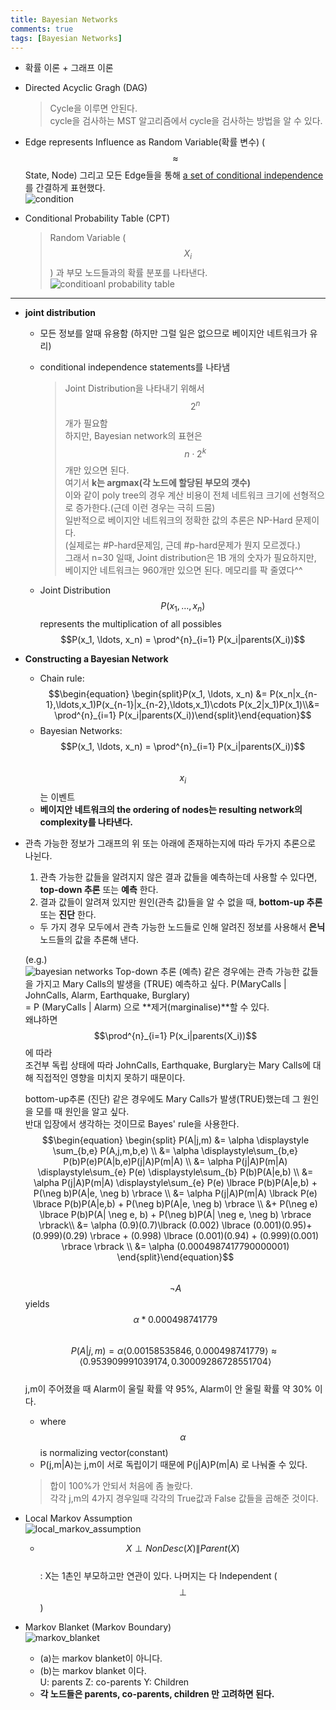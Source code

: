 ```yaml
---
title: Bayesian Networks
comments: true
tags: [Bayesian Networks]
---
```

- 확률 이론 + 그래프 이론
- Directed Acyclic Gragh (DAG)
    > Cycle을 이루면 안된다.    
    > cycle을 검사하는 MST 알고리즘에서 cycle을 검사하는 방법을 알 수 있다.    

- Edge represents Influence as Random Variable(확률 변수) ($$\approx$$ State, Node) 그리고 모든 Edge들을 통해 <U>a set of conditional independence</U> 를 간결하게 표현했다.    
![condition](/assets/img/BayesianNetwork/condition.jpg)

- Conditional Probability Table (CPT)
    > Random Variable ($$X_i$$) 과 부모 노드들과의 확률 분포를 나타낸다.
    ![conditioanl probability table](/assets/img/BayesianNetwork/Conditional_probability_table.png)

-------

- **joint distribution**

    - 모든 정보를 알때 유용함 (하지만 그럴 일은 없으므로 베이지안 네트워크가 유리)
    - conditional independence statements를 나타냄    

        > Joint Distribution을 나타내기 위해서 $$2^n$$개가 필요함     
        > 하지만, Bayesian network의 표현은 $$n\cdot 2^k$$ 개만 있으면 된다.    
        > 여기서 **k는 argmax(각 노드에 할당된 부모의 갯수)**      
        > 이와 같이 poly tree의 경우 계산 비용이 전체 네트워크 크기에 선형적으로 증가한다.(근데 이런 경우는 극히 드뭄)      
        > 일반적으로 베이지안 네트워크의 정확한 값의 추론은 NP-Hard 문제이다.       
        > (실제로는 #P-hard문제임, 근데 #p-hard문제가 뭔지 모르겠다.)       
        그래서 n=30 일때, Joint distribution은 1B 개의 숫자가 필요하지만, 베이지안 네트워크는 960개만 있으면 된다. 메모리를 팍 줄였다^^
    - Joint Distribution $$P(x_1, \ldots, x_n)$$ represents the multiplication of all possibles     
    $$P(x_1, \ldots, x_n) = \prod^{n}_{i=1} P(x_i|parents(X_i))$$    
        
- **Constructing a Bayesian Network**
    - Chain rule:
        $$\begin{equation} \begin{split}P(x_1, \ldots, x_n) &= P(x_n|x_{n-1},\ldots,x_1)P(x_{n-1}|x_{n-2},\ldots,x_1)\cdots P(x_2|x_1)P(x_1)\\&= \prod^{n}_{i=1} P(x_i|parents(X_i))\end{split}\end{equation}$$
    - Bayesian Networks:    
        $$P(x_1, \ldots, x_n) = \prod^{n}_{i=1} P(x_i|parents(X_i))$$    
        $$x_i$$ 는 이벤트
    - **베이지안 네트워크의 the ordering of nodes는 resulting network의 complexity를 나타낸다.**
        
- 관측 가능한 정보가 그래프의 위 또는 아래에 존재하는지에 따라 두가지 추론으로 나뉜다.
    1. 관측 가능한 값들을 알려지지 않은 결과 값들을 예측하는데 사용할 수 있다면, **top-down 추론** 또는 **예측** 한다.
    2. 결과 값들이 알려져 있지만 원인(관측 값)들을 알 수 없을 때, **bottom-up 추론** 또는 **진단** 한다.
    - 두 가지 경우 모두에서 관측 가능한 노드들로 인해 알려진 정보를 사용해서 **은닉** 노드들의 값을 추론해 낸다.    

    (e.g.)    
    ![bayesian networks](/assets/img/BayesianNetwork/bayesian_network.jpg)
    Top-down 추론 (예측) 같은 경우에는 관측 가능한 값들을 가지고 Mary Calls의 발생을 (TRUE) 예측하고 싶다.
    P(MaryCalls | JohnCalls, Alarm, Earthquake, Burglary)    
    = P (MaryCalls | Alarm) 으로 **제거(marginalise)**할 수 있다.     
    왜냐하면 $$\prod^{n}_{i=1} P(x_i|parents(X_i))$$ 에 따라     
    조건부 독립 상태에 따라 JohnCalls, Earthquake, Burglary는 Mary Calls에 대해 직접적인 영향을 미치지 못하기 때문이다.    

    bottom-up추론 (진단) 같은 경우에도 Mary Calls가 발생(TRUE)했는데 그 원인을 모를 때 원인을 알고 싶다.  
    반대 입장에서 생각하는 것이므로 Bayes' rule을 사용한다.
    $$\begin{equation} \begin{split} P(A|j,m) &= \alpha \displaystyle \sum_{b,e} P(A,j,m,b,e) \\ 
    &= \alpha \displaystyle\sum_{b,e} P(b)P(e)P(A|b,e)P(j|A)P(m|A) \\ 
    &= \alpha P(j|A)P(m|A) \displaystyle\sum_{e} P(e) \displaystyle\sum_{b} P(b)P(A|e,b) \\
    &= \alpha P(j|A)P(m|A) \displaystyle\sum_{e} P(e) \lbrace P(b)P(A|e,b) + P(\neg b)P(A|e, \neg b) \rbrace \\
    &= \alpha P(j|A)P(m|A) \lbrack P(e) \lbrace P(b)P(A|e,b) + P(\neg b)P(A|e, \neg b) \rbrace \\
    &+ P(\neg e) \lbrace P(b)P(A| \neg e, b) + P(\neg b)P(A| \neg e, \neg b) \rbrace \rbrack\\
    &= \alpha (0.9)(0.7)\lbrack (0.002) \lbrace (0.001)(0.95)+(0.999)(0.29) \rbrace + (0.998) \lbrace (0.001)(0.94) + (0.999)(0.001) \rbrace \rbrack \\
    &= \alpha (0.0004987417790000001)   
    \end{split}\end{equation}$$     
    $$ \neg A$$  yields  $$\alpha * 0.000498741779$$    
    $$ P(A|j,m) = \alpha \langle 0.00158535846, 0.000498741779 \rangle \approx \langle 0.953909991039174, 0.30009286728551704 \rangle $$    
    j,m이 주어졌을 때 Alarm이 울릴 확률 약 95%, Alarm이 안 울릴 확률 약 30% 이다.       

    * where $$\alpha$$ is normalizing vector(constant)    
    * P(j,m\|A)는 j,m이 서로 독립이기 때문에 P(j\|A)P(m\|A) 로 나눠줄 수 있다.     


    > 합이 100%가 안되서 처음에 좀 놀랐다.      
    > 각각 j,m의 4가지 경우일때 각각의 True값과 False 값들을 곱해준 것이다.
    
    
- Local Markov Assumption    
    ![local_markov_assumption](/assets/img/BayesianNetwork/local_markov_assumption.jpg)
    - $$X \perp NonDesc(X)\|Parent(X)$$     
        : X는 1촌인 부모하고만 연관이 있다. 나머지는 다 Independent ($$\perp$$)
- Markov Blanket (Markov Boundary)      
    ![markov_blanket](/assets/img/BayesianNetwork/markov_blanket.jpg)
    - (a)는 markov blanket이 아니다.
    - (b)는 markov blanket 이다.    
        U: parents Z: co-parents Y: Children
    - **각 노드들은 parents, co-parents, children 만 고려하면 된다.**
